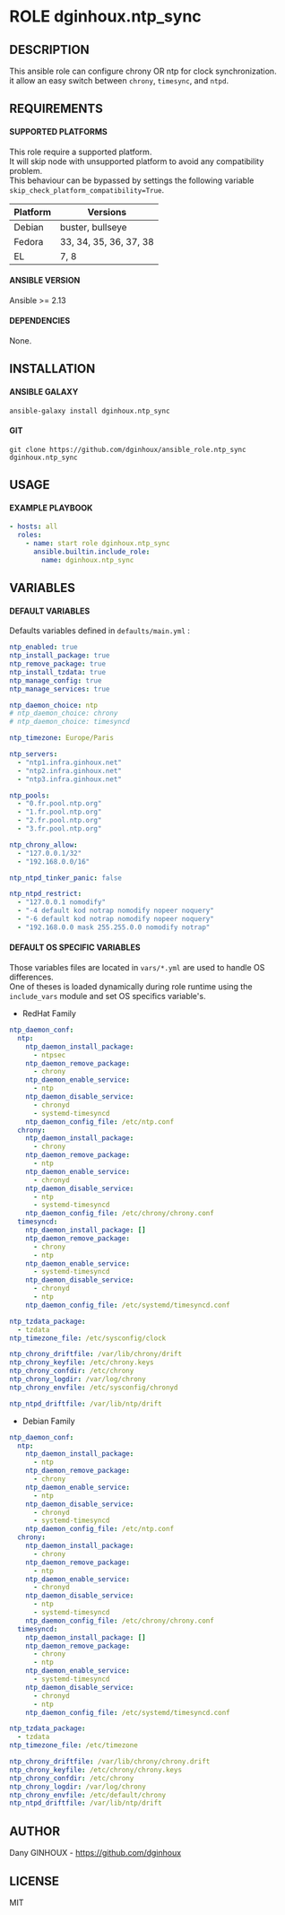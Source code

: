 # ROLE dginhoux.ntp_sync



## DESCRIPTION

This ansible role can configure chrony OR ntp for clock synchronization.<br />
it allow an easy switch between `chrony`, `timesync`, and `ntpd`.



## REQUIREMENTS

#### SUPPORTED PLATFORMS

This role require a supported platform.<br />
It will skip node with unsupported platform to avoid any compatibility problem.<br />
This behaviour can be bypassed by settings the following variable `skip_check_platform_compatibility=True`.

| Platform | Versions |
|----------|----------|
| Debian | buster, bullseye |
| Fedora | 33, 34, 35, 36, 37, 38 |
| EL | 7, 8 |

#### ANSIBLE VERSION

Ansible >= 2.13

#### DEPENDENCIES

None.



## INSTALLATION

#### ANSIBLE GALAXY

```shell
ansible-galaxy install dginhoux.ntp_sync
```
#### GIT

```shell
git clone https://github.com/dginhoux/ansible_role.ntp_sync dginhoux.ntp_sync
```


## USAGE

#### EXAMPLE PLAYBOOK

```yaml
- hosts: all
  roles:
    - name: start role dginhoux.ntp_sync
      ansible.builtin.include_role:
        name: dginhoux.ntp_sync
```


## VARIABLES

#### DEFAULT VARIABLES

Defaults variables defined in `defaults/main.yml` : 

```yaml
ntp_enabled: true
ntp_install_package: true
ntp_remove_package: true
ntp_install_tzdata: true
ntp_manage_config: true
ntp_manage_services: true

ntp_daemon_choice: ntp
# ntp_daemon_choice: chrony
# ntp_daemon_choice: timesyncd

ntp_timezone: Europe/Paris

ntp_servers:
  - "ntp1.infra.ginhoux.net"
  - "ntp2.infra.ginhoux.net"
  - "ntp3.infra.ginhoux.net"

ntp_pools:
  - "0.fr.pool.ntp.org"
  - "1.fr.pool.ntp.org"
  - "2.fr.pool.ntp.org"
  - "3.fr.pool.ntp.org"

ntp_chrony_allow:
  - "127.0.0.1/32"
  - "192.168.0.0/16"

ntp_ntpd_tinker_panic: false

ntp_ntpd_restrict:
  - "127.0.0.1 nomodify"
  - "-4 default kod notrap nomodify nopeer noquery"
  - "-6 default kod notrap nomodify nopeer noquery"
  - "192.168.0.0 mask 255.255.0.0 nomodify notrap"
```

#### DEFAULT OS SPECIFIC VARIABLES

Those variables files are located in `vars/*.yml` are used to handle OS differences.<br />
One of theses is loaded dynamically during role runtime using the `include_vars` module and set OS specifics variable's.


* RedHat Family 

```yaml
ntp_daemon_conf:
  ntp:
    ntp_daemon_install_package:
      - ntpsec
    ntp_daemon_remove_package:
      - chrony
    ntp_daemon_enable_service:
      - ntp
    ntp_daemon_disable_service:
      - chronyd
      - systemd-timesyncd
    ntp_daemon_config_file: /etc/ntp.conf
  chrony:
    ntp_daemon_install_package:
      - chrony
    ntp_daemon_remove_package:
      - ntp
    ntp_daemon_enable_service:
      - chronyd
    ntp_daemon_disable_service:
      - ntp
      - systemd-timesyncd
    ntp_daemon_config_file: /etc/chrony/chrony.conf
  timesyncd:
    ntp_daemon_install_package: []
    ntp_daemon_remove_package:
      - chrony
      - ntp
    ntp_daemon_enable_service:
      - systemd-timesyncd
    ntp_daemon_disable_service:
      - chronyd
      - ntp
    ntp_daemon_config_file: /etc/systemd/timesyncd.conf

ntp_tzdata_package:
  - tzdata
ntp_timezone_file: /etc/sysconfig/clock

ntp_chrony_driftfile: /var/lib/chrony/drift
ntp_chrony_keyfile: /etc/chrony.keys
ntp_chrony_confdir: /etc/chrony
ntp_chrony_logdir: /var/log/chrony
ntp_chrony_envfile: /etc/sysconfig/chronyd

ntp_ntpd_driftfile: /var/lib/ntp/drift
```

* Debian Family 

```yaml
ntp_daemon_conf:
  ntp:
    ntp_daemon_install_package:
      - ntp
    ntp_daemon_remove_package:
      - chrony
    ntp_daemon_enable_service:
      - ntp
    ntp_daemon_disable_service:
      - chronyd
      - systemd-timesyncd
    ntp_daemon_config_file: /etc/ntp.conf
  chrony:
    ntp_daemon_install_package:
      - chrony
    ntp_daemon_remove_package:
      - ntp
    ntp_daemon_enable_service:
      - chronyd
    ntp_daemon_disable_service:
      - ntp
      - systemd-timesyncd
    ntp_daemon_config_file: /etc/chrony/chrony.conf
  timesyncd:
    ntp_daemon_install_package: []
    ntp_daemon_remove_package:
      - chrony
      - ntp
    ntp_daemon_enable_service:
      - systemd-timesyncd
    ntp_daemon_disable_service:
      - chronyd
      - ntp
    ntp_daemon_config_file: /etc/systemd/timesyncd.conf

ntp_tzdata_package:
  - tzdata
ntp_timezone_file: /etc/timezone

ntp_chrony_driftfile: /var/lib/chrony/chrony.drift
ntp_chrony_keyfile: /etc/chrony/chrony.keys
ntp_chrony_confdir: /etc/chrony
ntp_chrony_logdir: /var/log/chrony
ntp_chrony_envfile: /etc/default/chrony
ntp_ntpd_driftfile: /var/lib/ntp/drift
```


## AUTHOR

Dany GINHOUX - https://github.com/dginhoux



## LICENSE

MIT
